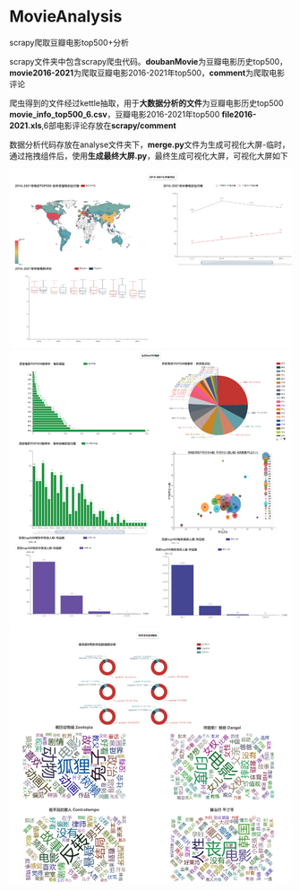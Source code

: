 # MovieAnalysis
scrapy爬取豆瓣电影top500+分析

scrapy文件夹中包含scrapy爬虫代码。**doubanMovie**为豆瓣电影历史top500，**movie2016-2021**为爬取豆瓣电影2016-2021年top500，**comment**为爬取电影评论

爬虫得到的文件经过kettle抽取，用于**大数据分析的文件**为豆瓣电影历史top500 **movie_info_top500_6.csv**，豆瓣电影2016-2021年top500 **file2016-2021.xls**,6部电影评论存放在**scrapy/comment**

数据分析代码存放在analyse文件夹下，**merge.py**文件为生成可视化大屏-临时，通过拖拽组件后，使用**生成最终大屏.py**，最终生成可视化大屏，可视化大屏如下

![image](https://github.com/wangyuna7723/MovieAnalysis/blob/master/img/%E5%9B%BE43%20%E5%8F%AF%E8%A7%86%E5%8C%96%E5%A4%A7%E5%B1%8F(a).png)
![image](https://github.com/wangyuna7723/MovieAnalysis/blob/master/img/%E5%9B%BE43%20%E5%8F%AF%E8%A7%86%E5%8C%96%E5%A4%A7%E5%B1%8F(b).png)
![image](https://github.com/wangyuna7723/MovieAnalysis/blob/master/img/%E5%9B%BE43%20%E5%8F%AF%E8%A7%86%E5%8C%96%E5%A4%A7%E5%B1%8F(c).png)
![image](https://github.com/wangyuna7723/MovieAnalysis/blob/master/img/%E5%9B%BE43%20%E5%8F%AF%E8%A7%86%E5%8C%96%E5%A4%A7%E5%B1%8F(d).png)
